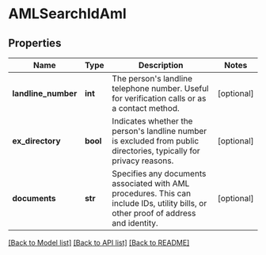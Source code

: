 # AMLSearchIdAml

## Properties
Name | Type | Description | Notes
------------ | ------------- | ------------- | -------------
**landline_number** | **int** | The person&#x27;s landline telephone number. Useful for verification calls or as a contact method. | [optional] 
**ex_directory** | **bool** | Indicates whether the person&#x27;s landline number is excluded from public directories, typically for privacy reasons. | [optional] 
**documents** | **str** | Specifies any documents associated with AML procedures. This can include IDs, utility bills, or other proof of address and identity. | [optional] 

[[Back to Model list]](../README.md#documentation-for-models) [[Back to API list]](../README.md#documentation-for-api-endpoints) [[Back to README]](../README.md)

